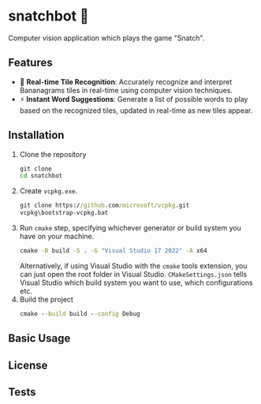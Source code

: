 # snatchbot 🤖
Computer vision application which plays the game "Snatch".


## Features

- 🎥 **Real-time Tile Recognition**: Accurately recognize and interpret Bananagrams tiles in real-time using computer vision techniques.
- ⚡ **Instant Word Suggestions**: Generate a list of possible words to play based on the recognized tiles, updated in real-time as new tiles appear.


## Installation

1. Clone the repository
   ```cmd
   git clone 
   cd snatchbot
   ```
2. Create `vcpkg.exe`.
   ```cmd
   git clone https://github.com/microsoft/vcpkg.git
   vcpkg\bootstrap-vcpkg.bat
   ```
3. Run `cmake` step, specifying whichever generator or build system you have on your machine.
   ```cmd
   cmake -B build -S . -G "Visual Studio 17 2022" -A x64
   ```
   Alternatively, if using Visual Studio with the `cmake` tools extension, you can just open the root folder in Visual Studio. `CMakeSettings.json` tells Visual Studio which build system you want to use, which configurations etc.
4. Build the project
   ```cmd
   cmake --build build --config Debug
   ```


## Basic Usage

## License

## Tests
